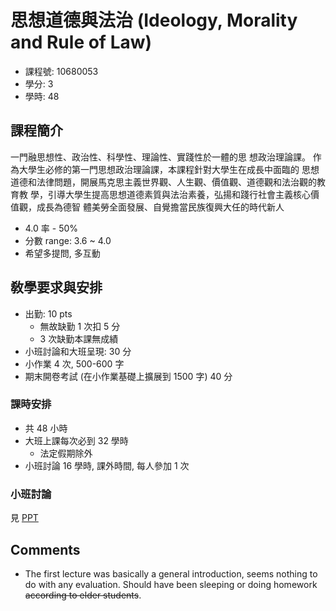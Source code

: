 # 思想道德與法治 (Ideology, Morality and Rule of Law)

- 課程號: 10680053
- 學分: 3
- 學時: 48

## 課程簡介

一門融思想性、政治性、科學性、理論性、實踐性於一體的思 想政治理論課。 作為大學生必修的第一門思想政治理論課，本課程針對大學生在成長中面臨的 思想道德和法律問題，開展馬克思主義世界觀、人生觀、價值觀、道德觀和法治觀的教育教 學，引導大學生提高思想道德素質與法治素養，弘揚和踐行社會主義核心價值觀，成長為德智 體美勞全面發展、自覺擔當民族復興大任的時代新人

- 4.0 率 - 50%
- 分數 range: 3.6 ~ 4.0
- 希望多提問, 多互動

## 敎學要求與安排

- 出勤: 10 pts
  - 無故缺勤 1 次扣 5 分
  - 3 次缺勤本課無成績
- 小班討論和大班呈現: 30 分
- 小作業 4 次, 500-600 字
- 期末開卷考試 (在小作業基礎上擴展到 1500 字) 40 分

### 課時安排

- 共 48 小時
- 大班上課每次必到 32 學時
  - 法定假期除外
- 小班討論 16 學時, 課外時間, 每人參加 1 次

### 小班討論

見 [PPT](小班討論.pptx)

## Comments

- The first lecture was basically a general introduction, seems nothing to do with any evaluation. Should have been sleeping or doing homework ~~according to elder students~~.
